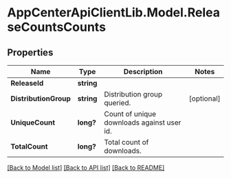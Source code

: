 # AppCenterApiClientLib.Model.ReleaseCountsCounts
## Properties

Name | Type | Description | Notes
------------ | ------------- | ------------- | -------------
**ReleaseId** | **string** |  | 
**DistributionGroup** | **string** | Distribution group queried.  | [optional] 
**UniqueCount** | **long?** | Count of unique downloads against user id.  | 
**TotalCount** | **long?** | Total count of downloads.  | 

[[Back to Model list]](../README.md#documentation-for-models) [[Back to API list]](../README.md#documentation-for-api-endpoints) [[Back to README]](../README.md)


